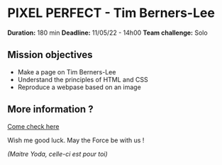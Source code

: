 # PIXEL PERFECT - Tim Berners-Lee

**Duration:** 180 min
**Deadline:** 11/05/22 - 14h00
**Team challenge:** Solo

## Mission objectives

- Make a page on Tim Berners-Lee
- Understand the principles of HTML and CSS
- Reproduce a webpase based on an image


## More information ?

[Come check here](https://github.com/becodeorg/Swartz-6/blob/main/1.The-Field/8.Html-CSS/tim-berners-lee.adoc)

Wish me good luck. May the Force be with us !

_(Maitre Yoda, celle-ci est pour toi)_
